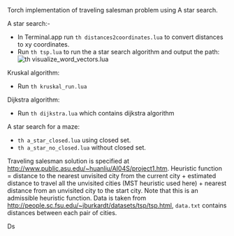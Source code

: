 Torch implementation of traveling salesman problem using A star search.

A star search:-
- In Terminal.app run `th distances2coordinates.lua` to convert distances to xy coordinates.
- Run `th tsp.lua` to run the a star search algorithm and output the path: ![th visualize_word_vectors.lua](https://github.com/vivanov879/traveling_salesman/blob/master/tsp_solution.png)

Kruskal algorithm:
- Run `th kruskal_run.lua`


Dijkstra algorithm:
- Run `th dijkstra.lua` which contains dijkstra algorithm


A star search for a maze:
- `th a_star_closed.lua` using closed set.
- `th a_star_no_closed.lua` without closed set.




Traveling salesman solution is specified at http://www.public.asu.edu/~huanliu/AI04S/project1.htm. Heuristic function = distance to the nearest unvisited city from the current city + estimated distance to travel all the unvisited cities (MST heuristic used here) + nearest distance from an unvisited city to the start city. Note that this is an admissible heuristic function.
Data is taken from http://people.sc.fsu.edu/~jburkardt/datasets/tsp/tsp.html, `data.txt` contains distances between each pair of cities.

Ds


